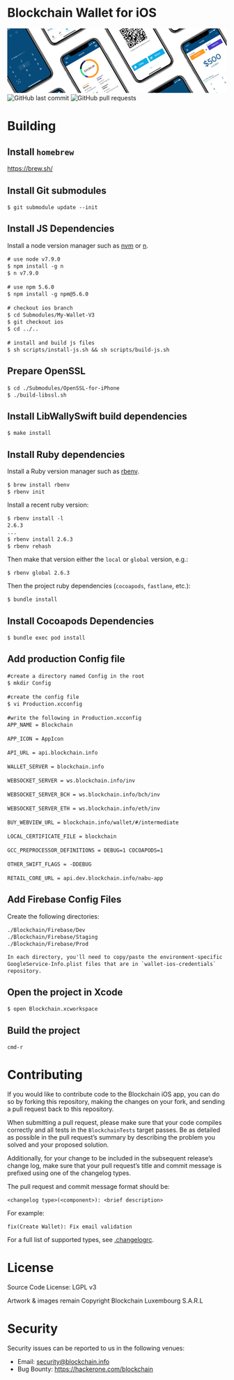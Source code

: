 # Blockchain Wallet for iOS

![Banner](Documentation/Other/github_banner.png)
![GitHub last commit](https://img.shields.io/github/last-commit/blockchain/My-Wallet-V3-iOS.svg)
![GitHub pull requests](https://img.shields.io/github/issues-pr/blockchain/My-Wallet-V3-iOS.svg)

# Building

## Install `homebrew`

https://brew.sh/

## Install Git submodules

    $ git submodule update --init

## Install JS Dependencies

Install a node version manager such as [nvm](https://github.com/creationix/nvm) or [n](https://github.com/tj/n).

    # use node v7.9.0
    $ npm install -g n
    $ n v7.9.0

    # use npm 5.6.0
    $ npm install -g npm@5.6.0

    # checkout ios branch
    $ cd Submodules/My-Wallet-V3
    $ git checkout ios
    $ cd ../..

    # install and build js files
    $ sh scripts/install-js.sh && sh scripts/build-js.sh

## Prepare OpenSSL

    $ cd ./Submodules/OpenSSL-for-iPhone
    $ ./build-libssl.sh

## Install LibWallySwift build dependencies

    $ make install

## Install Ruby dependencies

Install a Ruby version manager such as [rbenv](https://github.com/rbenv/rbenv).

    $ brew install rbenv
    $ rbenv init

Install a recent ruby version:

    $ rbenv install -l
    2.6.3
    ...
    $ rbenv install 2.6.3
    $ rbenv rehash

Then make that version either the `local` or `global` version, e.g.:

    $ rbenv global 2.6.3 

Then the project ruby dependencies (`cocoapods`, `fastlane`, etc.):

    $ bundle install

## Install Cocoapods Dependencies

    $ bundle exec pod install

## Add production Config file

    #create a directory named Config in the root
    $ mkdir Config

    #create the config file
    $ vi Production.xcconfig

    #write the following in Production.xcconfig
    APP_NAME = Blockchain

    APP_ICON = AppIcon

    API_URL = api.blockchain.info

    WALLET_SERVER = blockchain.info

    WEBSOCKET_SERVER = ws.blockchain.info/inv

    WEBSOCKET_SERVER_BCH = ws.blockchain.info/bch/inv

    WEBSOCKET_SERVER_ETH = ws.blockchain.info/eth/inv

    BUY_WEBVIEW_URL = blockchain.info/wallet/#/intermediate

    LOCAL_CERTIFICATE_FILE = blockchain

    GCC_PREPROCESSOR_DEFINITIONS = DEBUG=1 COCOAPODS=1

    OTHER_SWIFT_FLAGS = -DDEBUG

    RETAIL_CORE_URL = api.dev.blockchain.info/nabu-app

## Add Firebase Config Files

Create the following directories:

```
./Blockchain/Firebase/Dev
./Blockchain/Firebase/Staging
./Blockchain/Firebase/Prod
```

    In each directory, you'll need to copy/paste the environment-specific GoogleService-Info.plist files that are in `wallet-ios-credentials` repository.

## Open the project in Xcode

    $ open Blockchain.xcworkspace

## Build the project

    cmd-r

# Contributing

If you would like to contribute code to the Blockchain iOS app, you can do so by forking this repository, making the changes on your fork, and sending a pull request back to this repository.

When submitting a pull request, please make sure that your code compiles correctly and all tests in the `BlockchainTests` target passes. Be as detailed as possible in the pull request’s summary by describing the problem you solved and your proposed solution.

Additionally, for your change to be included in the subsequent release’s change log, make sure that your pull request’s title and commit message is prefixed using one of the changelog types.

The pull request and commit message format should be:

```
<changelog type>(<component>): <brief description>
```

For example:

```
fix(Create Wallet): Fix email validation
```

For a full list of supported types, see [.changelogrc](https://github.com/blockchain/My-Wallet-V3-iOS/blob/dev/.changelogrc#L6...L69).

# License

Source Code License: LGPL v3

Artwork & images remain Copyright Blockchain Luxembourg S.A.R.L

# Security

Security issues can be reported to us in the following venues:
* Email: security@blockchain.info
* Bug Bounty: https://hackerone.com/blockchain
